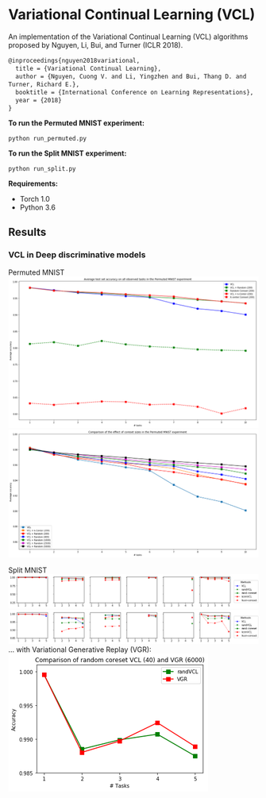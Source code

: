 # Variational Continual Learning (VCL)
An implementation of the Variational Continual Learning (VCL) algorithms proposed by Nguyen, Li, Bui, and Turner (ICLR 2018).

```
@inproceedings{nguyen2018variational,
  title = {Variational Continual Learning},
  author = {Nguyen, Cuong V. and Li, Yingzhen and Bui, Thang D. and Turner, Richard E.},
  booktitle = {International Conference on Learning Representations},
  year = {2018}
}
```
**To run the Permuted MNIST experiment:**

	python run_permuted.py

**To run the Split MNIST experiment:**

	python run_split.py
	
**Requirements:**
<ul> 
	<li> Torch 1.0 </li>
	<li> Python 3.6 </li>
</ul>

## Results
### VCL in Deep discriminative models


Permuted MNIST
![](/discriminative/misc/permuted_mnist_main.png)
![](/discriminative/misc/permuted_mnist_coreset_sizes.png)


Split MNIST
![](/discriminative/misc/split_mnist_main_part1.png)
![](/discriminative/misc/split_mnist_main_part2.png)
... with Variational Generative Replay (VGR):<br/>
![](/discriminative/misc/VGR.png)
